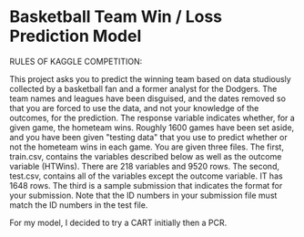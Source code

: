 # Basketball Team Win / Loss Prediction Model

RULES OF KAGGLE COMPETITION: 

This project asks you to predict the winning team based on data studiously collected by a basketball fan and a former analyst for the Dodgers. The team names and leagues have been disguised, and the dates removed so that you are forced to use the data, and not your knowledge of the outcomes, for the prediction. The response variable indicates whether, for a given game, the hometeam wins. Roughly 1600 games have been set aside, and you have been given "testing data" that you use to predict whether or not the hometeam wins in each game.  You are given three files. The first, train.csv, contains the variables described below as well as the outcome variable (HTWins). There are 218 variables and 9520 rows. The second, test.csv, contains all of the variables except the outcome variable. IT has 1648 rows. The third is a sample submission that indicates the format for your submission. Note that the ID numbers in your submission file must match the ID numbers in the test file.

For my model, I decided to try a CART initially then a PCR. 
